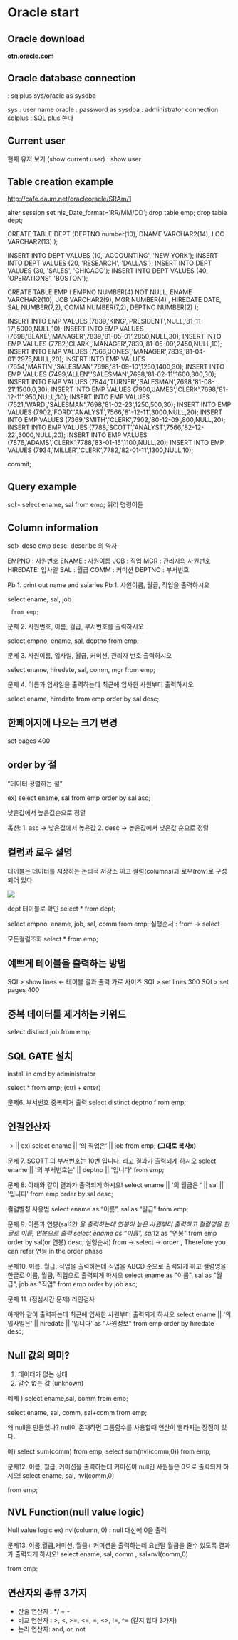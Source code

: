 # Oracle start


## Oracle download

**otn.oracle.com**

## Oracle database connection

: sqlplus sys/oracle as sysdba

sys : user name
oracle : password
as sysdba : administrator connection
sqlplus : SQL plus 쓴다


## Current user

현재 유저 보기 (show current user)
: show user


## Table creation example

http://cafe.daum.net/oracleoracle/SRAm/1

alter session set nls_Date_format='RR/MM/DD';
drop table emp;
drop table dept;

CREATE TABLE DEPT
       (DEPTNO number(10),
        DNAME VARCHAR2(14),
        LOC VARCHAR2(13) );

INSERT INTO DEPT VALUES (10, 'ACCOUNTING', 'NEW YORK');
INSERT INTO DEPT VALUES (20, 'RESEARCH',   'DALLAS');
INSERT INTO DEPT VALUES (30, 'SALES', 'CHICAGO');
INSERT INTO DEPT VALUES (40, 'OPERATIONS', 'BOSTON');

CREATE TABLE EMP (
 EMPNO               NUMBER(4) NOT NULL,
 ENAME               VARCHAR2(10),
 JOB                 VARCHAR2(9),
 MGR                 NUMBER(4) ,
 HIREDATE            DATE,
 SAL                 NUMBER(7,2),
 COMM                NUMBER(7,2),
 DEPTNO              NUMBER(2) );

INSERT INTO EMP VALUES (7839,'KING','PRESIDENT',NULL,'81-11-17',5000,NULL,10);
INSERT INTO EMP VALUES (7698,'BLAKE','MANAGER',7839,'81-05-01',2850,NULL,30);
INSERT INTO EMP VALUES (7782,'CLARK','MANAGER',7839,'81-05-09',2450,NULL,10);
INSERT INTO EMP VALUES (7566,'JONES','MANAGER',7839,'81-04-01',2975,NULL,20);
INSERT INTO EMP VALUES (7654,'MARTIN','SALESMAN',7698,'81-09-10',1250,1400,30);
INSERT INTO EMP VALUES (7499,'ALLEN','SALESMAN',7698,'81-02-11',1600,300,30);
INSERT INTO EMP VALUES (7844,'TURNER','SALESMAN',7698,'81-08-21',1500,0,30);
INSERT INTO EMP VALUES (7900,'JAMES','CLERK',7698,'81-12-11',950,NULL,30);
INSERT INTO EMP VALUES (7521,'WARD','SALESMAN',7698,'81-02-23',1250,500,30);
INSERT INTO EMP VALUES (7902,'FORD','ANALYST',7566,'81-12-11',3000,NULL,20);
INSERT INTO EMP VALUES (7369,'SMITH','CLERK',7902,'80-12-09',800,NULL,20);
INSERT INTO EMP VALUES (7788,'SCOTT','ANALYST',7566,'82-12-22',3000,NULL,20);
INSERT INTO EMP VALUES (7876,'ADAMS','CLERK',7788,'83-01-15',1100,NULL,20);
INSERT INTO EMP VALUES (7934,'MILLER','CLERK',7782,'82-01-11',1300,NULL,10);

commit;


## Query example

sql> select ename, sal from emp;
쿼리 명령어들


## Column information

sql> desc emp
desc: describe 의 약자

 EMPNO : 사원번호
 ENAME : 사원이름
 JOB : 직업
 MGR : 관리자의 사원번호
 HIREDATE: 입사일
 SAL : 월급
 COMM : 커미션
 DEPTNO : 부서번호

Pb 1. print out name and salaries
Pb 1. 사원이름, 월급, 직업을 출력하시오 

  select ename, sal, job 

     from emp;

문제 2. 사원번호, 이름, 월급, 부서번호를 출력하시오

   select empno, ename, sal, deptno 
  from emp;

     
문제 3. 사원이름, 입사일, 월급, 커미션, 관리자 번호 출력하시오

  select ename, hiredate, sal, comm, mgr 
  from emp;

문제 4. 이름과 입사일을 출력하는데 최근에 입사한 사원부터 출력하시오

  select ename, hiredate
  from emp
  order by sal desc;


## 한페이지에 나오는 크기 변경

set pages 400


## order by 절

“데이터 정렬하는 절”

  
  ex)
  select ename, sal
  from emp
  order by sal asc;


  낮은값에서 높은값순으로 정렬


  옵션:
    1. asc → 낮은값에서 높은값
    2. desc → 높은값에서 낮은값 순으로 정렬


## 컬럼과 로우 설명

테이블은 데이터를 저장하는 논리적 저장소 이고 컬럼(columns)과 로우(row)로 구성되어 있다

  
![](https://d2mxuefqeaa7sj.cloudfront.net/s_6855E21501F96623D34B58A505635A34938CC8DC4F80CD2F9115D3A79682036F_1522113587258_image.png)


dept 테이블로 확인
select * from dept;

select empno. ename, job, sal, comm from emp;
실행순서 : from → select

모든컬럼조회
select * 
from emp;


## 예쁘게 테이블을 출력하는 방법
  SQL> show lines ← 테이블 결과 출력 가로 사이즈
  SQL> set lines 300
  SQL> set pages 400



## 중복 데이터를 제거하는 키워드
  select distinct job 
  from emp;


## SQL GATE 설치

install in cmd by administrator

select *
from emp; (ctrl + enter)

문제6. 부서번호 중복제거 출력
select distinct deptno f
rom emp;


## 연결연산자 

→ ||
ex) select ename || ‘의 직업은’ || job 
from emp;  **(그대로 복사x)**

문제 7. SCOTT 의 부서번호는 10번 입니다. 라고 결과가 출력되게 하시오
select ename || '의 부서번호는' || deptno || '입니다' from emp;

문제 8. 아래와 같이 결과가 출력되게 하시오!
select ename || '의 월급은 ' || sal || '입니다' from emp order by sal desc;

컬럼별칭 사용법
select ename as “이름”, sal as “월급” from emp;

문제 9. 이름과 연봉(sal*12) 을 출력하는데 연봉이 높은 사원부터 출력하고 컬럼명을 한글로 이름, 연봉으로 출력
select ename as “이름”, sal*12 as "연봉" from emp order by sal(or 연봉) desc;
실행순서) from → select → order , Therefore you can refer 연봉 in the order phase 

문제10.  이름, 월급, 직업을 출력하는데 직업을 ABCD 순으로 출력되게 하고 컬럼명을 한글로 이름, 월급, 직업으로 출력되게 하시오
select ename as "이름", sal as "월급", job as "직업" from emp order by job asc;

문제 11. (점심시간 문제) 라인검사

  아래와 같이 출력하는데 최근에 입사한 사원부터 출력되게 하시오
  select ename || '의 입사일은' || hiredate || '입니다' as "사원정보" from emp order by hiredate desc;


## Null 값의 의미?
1. 데이터가 없는 상태
2. 알수 없는 값 (unknown)

예제 ) 
select ename,sal, comm
from emp;

select ename, sal, comm, sal+comm
from emp;

왜 null을 만들었나?
null이 존재하면 그룹함수를 사용할때 연산이 빨라지는 장점이 있다.

예) 
select sum(comm) from emp;
select sum(nvl(comm,0)) from emp;

문제12. 이름, 월급, 커미션을 출력하는데 커미션이 null인 사원들은 0으로 출력되게 하시오!
select ename, sal, nvl(comm,0)

  from emp;


## NVL Function(null value logic)

Null value logic 
ex) nvl(column, 0) : null 대신에 0을 출력

문제13. 이름,월급,커미션, 월급+ 커미션을 출력하는데 요번달 월급을 줄수 있도록 결과가 출력되게 하시오!
select ename, sal, comm , sal+nvl(comm,0)

  from emp;


## 연산자의 종류 3가지
- 산술 연산자 : */ + -
- 비교 연산자 : >, <, >=, <=, =, <>, !=, ^= (같지 않다 3가지)
- 논리 연산자:  and, or, not

